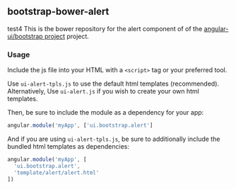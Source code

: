 
## bootstrap-bower-alert

test4
This is the bower repository for the alert component of of the [angular-ui/bootstrap project](https://github.com/angular-ui/bootstrap) project.

### Usage

Include the js file into your HTML with a `<script>` tag or your preferred tool.

Use `ui-alert-tpls.js` to use the default html templates (recommended). Alternatively, Use `ui-alert.js` if you wish to create your own html templates.

Then, be sure to include the module as a dependency for your app:
```js
angular.module('myApp', ['ui.bootstrap.alert']
```



And if you are using `ui-alert-tpls.js`, be sure to additionally include the bundled html templates as dependencies:
```js
angular.module('myApp', [
  'ui.bootstrap.alert',
  'template/alert/alert.html'
])
```

